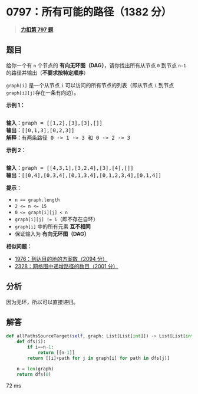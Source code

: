 # 0797：所有可能的路径（1382 分）


> <u>**[力扣第 797 题](https://leetcode.cn/problems/all-paths-from-source-to-target/)**</u>

## 题目

<p>给你一个有 <code>n</code> 个节点的 <strong>有向无环图（DAG）</strong>，请你找出所有从节点 <code>0</code> 到节点 <code>n-1</code> 的路径并输出（<strong>不要求按特定顺序</strong>）</p>

<p><meta charset="UTF-8" /> <code>graph[i]</code> 是一个从节点 <code>i</code> 可以访问的所有节点的列表（即从节点 <code>i</code> 到节点 <code>graph[i][j]</code>存在一条有向边）。</p>



<p><strong>示例 1：</strong></p>

<p><img alt="" src="https://assets.leetcode.com/uploads/2020/09/28/all_1.jpg" /></p>

<pre>
<strong>输入：</strong>graph = [[1,2],[3],[3],[]]
<strong>输出：</strong>[[0,1,3],[0,2,3]]
<strong>解释：</strong>有两条路径 0 -&gt; 1 -&gt; 3 和 0 -&gt; 2 -&gt; 3
</pre>

<p><strong>示例 2：</strong></p>

<p><img alt="" src="https://assets.leetcode.com/uploads/2020/09/28/all_2.jpg" /></p>

<pre>
<strong>输入：</strong>graph = [[4,3,1],[3,2,4],[3],[4],[]]
<strong>输出：</strong>[[0,4],[0,3,4],[0,1,3,4],[0,1,2,3,4],[0,1,4]]
</pre>



<p><strong>提示：</strong></p>

<ul>
<li><code>n == graph.length</code></li>
<li><code>2 &lt;= n &lt;= 15</code></li>
<li><code>0 &lt;= graph[i][j] &lt; n</code></li>
<li><code>graph[i][j] != i</code>（即不存在自环）</li>
<li><code>graph[i]</code> 中的所有元素 <strong>互不相同</strong></li>
<li>保证输入为 <strong>有向无环图（DAG）</strong></li>
</ul>




**相似问题：**
- [1976：到达目的地的方案数（2094 分）](/leetcode/1976)
- [2328：网格图中递增路径的数目（2001 分）](/leetcode/2328)


## 分析

因为无环，所以可以直接递归。

## 解答

```python
def allPathsSourceTarget(self, graph: List[List[int]]) -> List[List[int]]:
	def dfs(i):
		if i==n-1:
			return [[n-1]]
		return [[i]+path for j in graph[i] for path in dfs(j)]

	n = len(graph)
	return dfs(0)
```
72 ms

